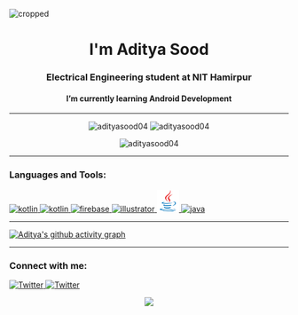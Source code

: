 <!--- <img width=100% src="https://capsule-render.vercel.app/api?type=waving&color=1a1b27&height=180&section=header&text= Aditya Sood &fontSize=30&fontColor=bf91f3&animation=twinkling&fontAlignY=35"/> -->


![cropped](https://user-images.githubusercontent.com/98453503/230014488-4ff614d7-a507-47c6-bdf7-ecf35cc1691f.gif)
<h1 align="center">I'm Aditya Sood</h1>
<h3 align="center">Electrical Engineering student at NIT Hamirpur</h3>
<h4 align="center"> I’m currently learning Android Development</h3>
<hr>
<p align="center">
   <img width="35%" height="155px" src="https://github-readme-stats.vercel.app/api/top-langs/?username=adityasood04&hide_border=true&theme=tokyonight&layout=compact&hide_border=true" alt="adityasood04" />
  <img width="32%" height="155px" src="https://github-readme-streak-stats.herokuapp.com/?user=adityasood04&hide_border=true&theme=tokyonight" alt="adityasood04"/>
 
</p>

<!-- ![Contribution](https://activity-graph.herokuapp.com/graph?username=adityasood04&theme=gotham&hide_border=true&area=true) -->
</div> 

<p align="center">
  <img width="46%" src="https://github-readme-stats.vercel.app/api?username=adityasood04&show_icons=true&hide_border=true&theme=tokyonight" alt="adityasood04"/>
  
</p>

<p>


<hr>

<h3 align="left">Languages and Tools:</h3>
<p align="left"> <a href="https://g.dev/adityasood04" target="_blank" rel="noreferrer"> <img src="https://user-images.githubusercontent.com/98453503/230021994-01b2e7af-15a4-493a-a8bf-80e6a8cd5894.png" alt="kotlin" width="50" height="50"/> </a> <a href="https://kotlinlang.org" target="_blank" rel="noreferrer"> <img src="https://www.vectorlogo.zone/logos/kotlinlang/kotlinlang-icon.svg" alt="kotlin" width="40" height="40"/> </a> <a href="https://firebase.google.com/" target="_blank" rel="noreferrer"> <img src="https://www.vectorlogo.zone/logos/firebase/firebase-icon.svg" alt="firebase" width="40" height="40"/> </a> <a href="https://www.adobe.com/in/products/illustrator.html" target="_blank" rel="noreferrer"> <img src="https://www.vectorlogo.zone/logos/adobe_illustrator/adobe_illustrator-icon.svg" alt="illustrator" width="40" height="40"/> </a> <a href="https://www.java.com" target="_blank" rel="noreferrer"> <img src="https://raw.githubusercontent.com/devicons/devicon/master/icons/java/java-original.svg" alt="java" width="40" height="40"/> </a>  <a href="https://git-scm.com/" target="_blank" rel="noreferrer"> <img src="https://user-images.githubusercontent.com/98453503/230023723-134617cd-450d-4405-9948-f49e96731a83.png" alt="java" width="40" height="40"/> </a> 

</p>
</p>

<hr>

[![Aditya's github activity graph](https://github-readme-activity-graph.cyclic.app/graph?username=adityasood04&hide_border=true&theme=tokyo-night)](https://github.com/adityasood04)

<hr>
<h3 align="left">Connect with me:</h3>
<a href="https://twitter.com/adityasood04/">
  <img src="https://cdn.jsdelivr.net/gh/dmhendricks/signature-social-icons/icons/round-flat-filled/50px/twitter.png" alt="Twitter" title="Twitter" width="40" height="40" />
  </a>
  <a href="https://linkedin.com/adityasood04/">
  <img src="https://cdn.jsdelivr.net/gh/dmhendricks/signature-social-icons/icons/round-flat-filled/50px/linkedin.png" alt="Twitter" title="Twitter" width="40" height="40" />
</a>

                
<p align="center">
  <img src="https://capsule-render.vercel.app/api?type=waving&color=gradient&height=60&section=footer&width=100%"/>
</p>




